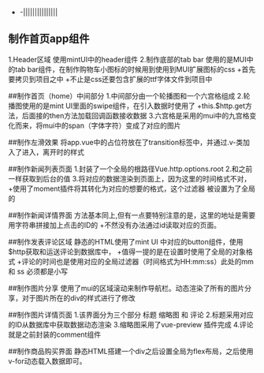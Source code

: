 - -|||||||||||||||


## 制作首页app组件
1.Header区域 使用mintUI中的header组件
2.制作底部的tab bar 使用的是MUI中的tab bar组件，在制作购物车小图标的时候用到使用到MUI扩展图标的css
+首先要拷贝到项目之中
+不止是css还要包含扩展的ttf字体文件到项目中

##制作首页（home）中间部分
1.中间部分由一个轮播图和一个六宫格组成
2.轮播图使用的是mint UI里面的swipe组件，在引入数据时使用了
+this.$http.get方法，后面接的then方法加载回调函数接收数据
3.六宫格是采用的mui中的九宫格变化而来，将mui中的span（字体字符）变成了对应的图片

##制作左滑效果
将app.vue中的占位符<router-view>放在了transition标签中，并通过.v-类加入了进入，离开时的样式

##制作新闻列表页面
1.封装了一个全局的根路径Vue.http.options.root
2.和之前一样获取到后台的值
3.将对应的数据渲染到页面上，因为这里的时间格式不对，
+使用了moment插件将其转化为对应的想要的格式，这个过滤器 被设置为了全局的


##制作新闻详情界面
方法基本同上,但有一点要特别注意的是，这里的地址是需要用字符串拼接加上点击的ID的
+不然没有办法通过id读取对应的页面。



##制作发表评论区域
静态的HTML使用了mint UI 中对应的button组件，使用$http获取和运送评论到数据库中，
+值得一提的是在设置时使用了全局的对象格式
+评论的时间也是使用对应的全局过滤器（时间格式为HH:mm:ss）此处的mm 和 ss 必须都是小写


##制作图片分享
使用了mui的区域滚动来制作导航栏。动态渲染了所有的图片分享，对于图片所在的div的样式进行了修改


##制作图片详情页面
1.该界面分为三个部分 标题 缩略图 和 评论
2.标题采用对应的ID从数据库中获取数据动态渲染
3.缩略图采用了vue-preview 插件完成
4.评论就是之前封装的comment组件


##制作商品购买界面
静态HTML搭建一个div之后设置全局为flex布局，之后使用v-for动态载入数据即可。